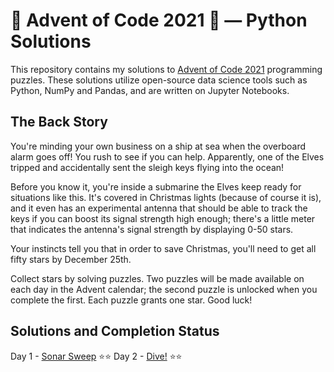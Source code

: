# 🎅 Advent of Code 2021 🎄 — Python Solutions

This repository contains my solutions to [Advent of Code 2021](https://adventofcode.com/) programming puzzles. These solutions utilize open-source data science tools such as Python, NumPy and Pandas, and are written on Jupyter Notebooks.


The Back Story
-----
You're minding your own business on a ship at sea when the overboard alarm goes off! You rush to see if you can help. Apparently, one of the Elves tripped and accidentally sent the sleigh keys flying into the ocean!

Before you know it, you're inside a submarine the Elves keep ready for situations like this. It's covered in Christmas lights (because of course it is), and it even has an experimental antenna that should be able to track the keys if you can boost its signal strength high enough; there's a little meter that indicates the antenna's signal strength by displaying 0-50 stars.

Your instincts tell you that in order to save Christmas, you'll need to get all fifty stars by December 25th.

Collect stars by solving puzzles. Two puzzles will be made available on each day in the Advent calendar; the second puzzle is unlocked when you complete the first. Each puzzle grants one star. Good luck!


Solutions and Completion Status
-----
Day 1 - [Sonar Sweep](https://github.com/ruthgn/Advent-of-Code-2021/blob/main/Day%201/Day%201%20Solution.ipynb) ⭐⭐
Day 2 - [Dive!]() ⭐⭐
